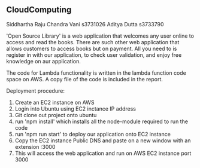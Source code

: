 ## CloudComputing
Siddhartha Raju Chandra Vani s3731026
Aditya Dutta s3733790

'Open Source Library' is a web application that welcomes any user online to access and read the books. There are such other web application that  allows customers to access books but on payment. All you need to is register in with our application, to check user validation, and enjoy free knowledge on aur application.

The code for Lambda functionality is written in the lambda function code space on AWS. A copy file of the code is included in the report.

Deployment procedure:
1. Create an EC2 instance on AWS
2. Login into Ubuntu using EC2 inctance IP address
3. Git clone out project onto ubuntu
4. run 'npm install' which installs all the node-module required to run the code
5. run 'npm run start' to deploy our application onto EC2 instance 
6. Copy the EC2 instance Public DNS and paste on a new window with an extension :3000
7. This will access the web application and run on AWS EC2 instance port 3000

